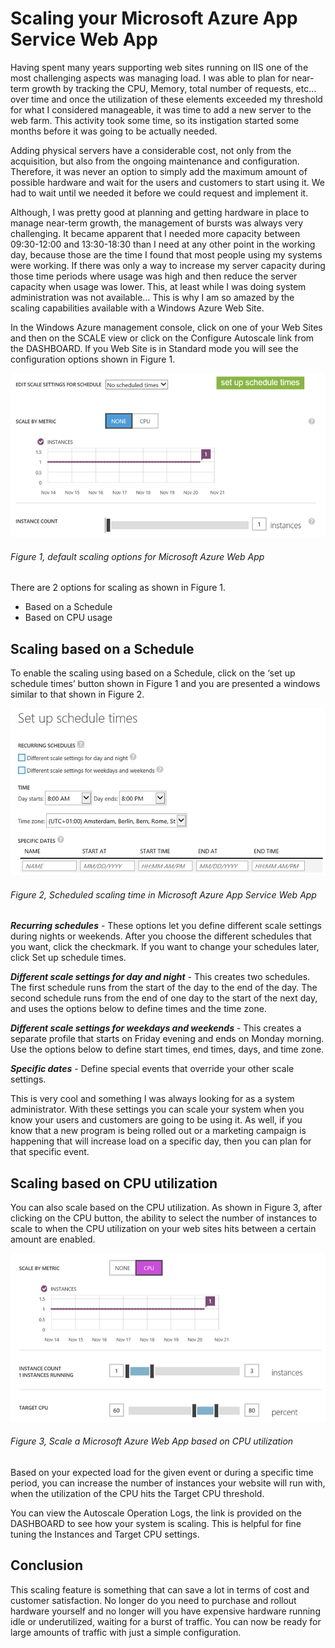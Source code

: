 # Scaling your Microsoft Azure App Service Web App

Having spent many years supporting web sites running on IIS one of the most challenging aspects was managing load.  I was able to plan for near-term growth by tracking the CPU, Memory, total number of requests, etc… over time and once the utilization of these elements exceeded my threshold for what I considered manageable, it was time to add a new server to the web farm.  This activity took some time, so its instigation started some months before it was going to be actually needed.

Adding physical servers have a considerable cost, not only from the acquisition, but also from the ongoing maintenance and configuration.  Therefore, it was never an option to simply add the maximum amount of possible hardware and wait for the users and customers to start using it.  We had to wait until we needed it before we could request and implement it.

Although, I was pretty good at planning and getting hardware in place to manage near-term growth, the management of bursts was always very challenging.  It became apparent that I needed more capacity between 09:30-12:00 and 13:30-18:30 than I need at any other point in the working day, because those are the time I found that most people using my systems were working.  If there was only a way to increase my server capacity during those time periods where usage was high and then reduce the server capacity when usage was lower.  This, at least while I was doing system administration was not available…  This is why I am so amazed by the scaling capabilities available with a Windows Azure Web Site.

In the Windows Azure management console, click on one of your Web Sites and then on the SCALE view or click on the Configure Autoscale link from the DASHBOARD.  If you Web Site is in Standard mode you will see the configuration options shown in Figure 1.

![default scaling options for Microsoft Azure Web App][FIGURE1]
###### Figure 1, default scaling options for Microsoft Azure Web App

There are 2 options for scaling as shown in Figure 1.

+ Based on a Schedule
+ Based on CPU usage

## Scaling based on a Schedule

To enable the scaling using based on a Schedule, click on the ‘set up schedule times’ button shown in Figure 1 and you are presented a windows similar to that shown in Figure 2.

![Scheduled scaling time in Microsoft Azure App Service Web App][FIGURE2]
###### Figure 2, Scheduled scaling time in Microsoft Azure App Service Web App

***Recurring schedules*** - These options let you define different scale settings during nights or weekends. After you choose the different schedules that you want, click the checkmark. If you want to change your schedules later, click Set up schedule times.

***Different scale settings for day and night*** - This creates two schedules. The first schedule runs from the start of the day to the end of the day. The second schedule runs from the end of one day to the start of the next day, and uses the options below to define times and the time zone.

***Different scale settings for weekdays and weekends*** - This creates a separate profile that starts on Friday evening and ends on Monday morning. Use the options below to define start times, end times, days, and time zone.

***Specific dates*** - Define special events that override your other scale settings.

This is very cool and something I was always looking for as a system administrator.  With these settings you can scale your system when you know your users and customers are going to be using it.  As well, if you know that a new program is being rolled out or a marketing campaign is happening that will increase load on a specific day, then you can plan for that specific event.

## Scaling based on CPU utilization

You can also scale based on the CPU utilization.  As shown in Figure 3, after clicking on the CPU button, the ability to select the number of instances to scale to when the CPU utilization on your web sites hits between a certain amount are enabled.

![Scale a Microsoft Azure Web App based on CPU utilization][FIGURE3]
###### Figure 3, Scale a Microsoft Azure Web App based on CPU utilization

Based on your expected load for the given event or during a specific time period, you can increase the number of instances your website will run with, when the utilization of the CPU hits the Target CPU threshold.

You can view the Autoscale Operation Logs, the link is provided on the DASHBOARD to see how your system is scaling.  This is helpful for fine tuning the Instances and Target CPU settings.

## Conclusion

This scaling feature is something that can save a lot in terms of cost and customer satisfaction.  No longer do you need to purchase and rollout hardware yourself and no longer will you have expensive hardware running idle or underutilized, waiting for a burst of traffic.  You can now be ready for large amounts of traffic with just a simple configuration.

[FIGURE1]: ../images/2013/msdn-0316.png "Figure 1, default scaling options for Microsoft Azure Web App"
[FIGURE2]: ../images/2013/msdn-0317.png "Figure 2, Scheduled scaling time in Microsoft Azure App Service Web App"
[FIGURE3]: ../images/2013/msdn-0318.png "Figure 3, Scale a Microsoft Azure Web App based on CPU utilization"
